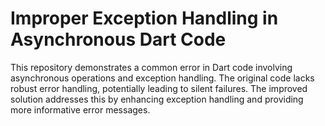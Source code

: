 # Improper Exception Handling in Asynchronous Dart Code

This repository demonstrates a common error in Dart code involving asynchronous operations and exception handling. The original code lacks robust error handling, potentially leading to silent failures. The improved solution addresses this by enhancing exception handling and providing more informative error messages.